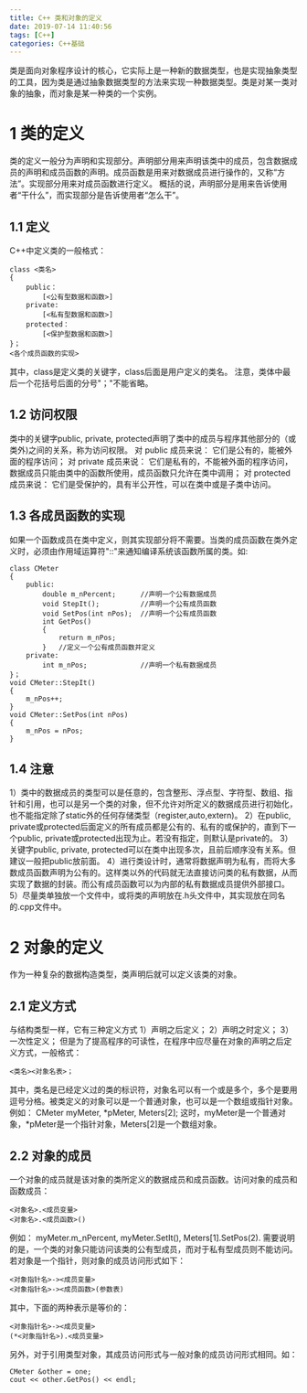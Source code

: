 ```yaml
---
title: C++ 类和对象的定义
date: 2019-07-14 11:40:56
tags: [C++]
categories: C++基础
---
```


类是面向对象程序设计的核心，它实际上是一种新的数据类型，也是实现抽象类型的工具，因为类是通过抽象数据类型的方法来实现一种数据类型。类是对某一类对象的抽象，而对象是某一种类的一个实例。


# 1 类的定义
类的定义一般分为声明和实现部分。声明部分用来声明该类中的成员，包含数据成员的声明和成员函数的声明。成员函数是用来对数据成员进行操作的，又称“方法”。实现部分用来对成员函数进行定义。
概括的说，声明部分是用来告诉使用者“干什么”，而实现部分是告诉使用者“怎么干”。
<!-- more -->
## 1.1 定义
C++中定义类的一般格式：
```
class <类名>
{
    public：
        [<公有型数据和函数>]
    private:
        [<私有型数据和函数>]
    protected：
        [<保护型数据和函数>]
}；
<各个成员函数的实现>
```
其中，class是定义类的关键字，class后面是用户定义的类名。
注意，类体中最后一个花括号后面的分号"；"不能省略。

## 1.2 访问权限
类中的关键字public, private, protected声明了类中的成员与程序其他部分的（或类外)之间的关系，称为访问权限。
对 public 成员来说： 它们是公有的，能被外面的程序访问；
对 private 成员来说： 它们是私有的，不能被外面的程序访问，数据成员只能由类中的函数所使用，成员函数只允许在类中调用；
对 protected 成员来说： 它们是受保护的，具有半公开性，可以在类中或是子类中访问。

## 1.3 各成员函数的实现
如果一个函数成员在类中定义，则其实现部分将不需要。当类的成员函数在类外定义时，必须由作用域运算符"::"来通知编译系统该函数所属的类。如:
```
class CMeter
{
    public:
        double m_nPercent;      //声明一个公有数据成员
        void StepIt();          //声明一个公有成员函数
        void SetPos(int nPos);  //声明一个公有成员函数
        int GetPos()
        {
            return m_nPos;
        }   //定义一个公有成员函数并定义
    private:
        int m_nPos;             //声明一个私有数据成员
}；
void CMeter::StepIt()
{
    m_nPos++;
}
void CMeter::SetPos(int nPos)
{
    m_nPos = nPos;
}
```

## 1.4 注意
1）类中的数据成员的类型可以是任意的，包含整形、浮点型、字符型、数组、指针和引用，也可以是另一个类的对象，但不允许对所定义的数据成员进行初始化，也不能指定除了static外的任何存储类型（register,auto,extern)。
2）在public, private或protected后面定义的所有成员都是公有的、私有的或保护的，直到下一个public, private或protected出现为止。若没有指定，则默认是private的。
3）关键字public, private, protected可以在类中出现多次，且前后顺序没有关系。但建议一般把public放前面。
4）进行类设计时，通常将数据声明为私有，而将大多数成员函数声明为公有的。这样类以外的代码就无法直接访问类的私有数据，从而实现了数据的封装。而公有成员函数可以为内部的私有数据成员提供外部接口。
5）尽量类单独放一个文件中，或将类的声明放在.h头文件中，其实现放在同名的.cpp文件中。



# 2 对象的定义
作为一种复杂的数据构造类型，类声明后就可以定义该类的对象。
## 2.1 定义方式
与结构类型一样，它有三种定义方式
1）声明之后定义；
2）声明之时定义；
3）一次性定义；
但是为了提高程序的可读性，在程序中应尽量在对象的声明之后定义方式，一般格式：
```
<类名><对象名表>；
```
其中，类名是已经定义过的类的标识符，对象名可以有一个或是多个，多个是要用逗号分格。被类定义的对象可以是一个普通对象，也可以是一个数组或指针对象。例如：
    CMeter myMeter, \*pMeter, Meters[2];
这时，myMeter是一个普通对象，\*pMeter是一个指针对象，Meters[2]是一个数组对象。

## 2.2 对象的成员
一个对象的成员就是该对象的类所定义的数据成员和成员函数。访问对象的成员和函数成员：
```
<对象名>.<成员变量>
<对象名>.<成员函数>()
```
例如： myMeter.m_nPercent, myMeter.SetIt(), Meters[1].SetPos(2).
需要说明的是，一个类的对象只能访问该类的公有型成员，而对于私有型成员则不能访问。
若对象是一个指针，则对象的成员访问形式如下：
```
<对象指针名>-><成员变量>
<对象指针名>-><成员函数>(参数表)
```
其中，下面的两种表示是等价的：
```
<对象指针名>-><成员变量>
(*<对象指针名>).<成员变量>
```
另外，对于引用类型对象，其成员访问形式与一般对象的成员访问形式相同。如：
```
CMeter &other = one;
cout << other.GetPos() << endl;
```
